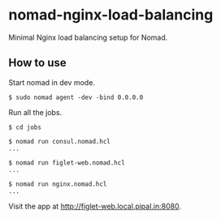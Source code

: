 # nomad-nginx-load-balancing

Minimal Nginx load balancing setup for Nomad.

## How to use

Start nomad in dev mode.

```
$ sudo nomad agent -dev -bind 0.0.0.0
``` 

Run all the jobs.

```
$ cd jobs

$ nomad run consul.nomad.hcl 
...

$ nomad run figlet-web.nomad.hcl 
...

$ nomad run nginx.nomad.hcl 
...
```

Visit the app at <http://figlet-web.local.pipal.in:8080>.

